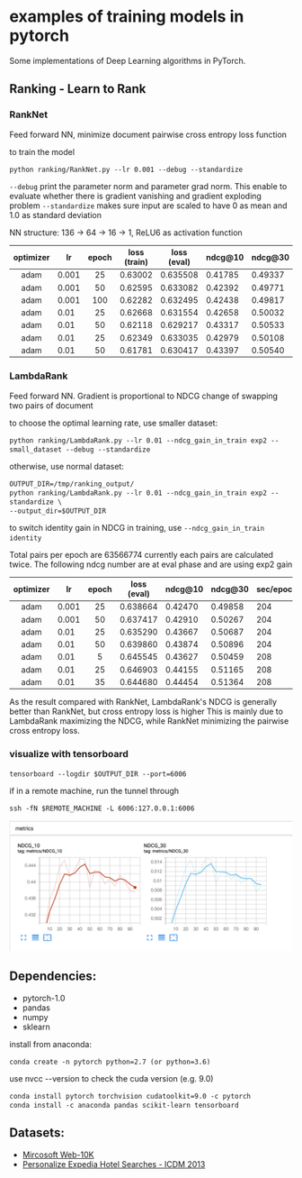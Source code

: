 # examples of training models in pytorch

Some implementations of Deep Learning algorithms in PyTorch.

## Ranking - Learn to Rank

### RankNet
Feed forward NN, minimize document pairwise cross entropy loss function

to train the model
```
python ranking/RankNet.py --lr 0.001 --debug --standardize
```
`--debug` print the parameter norm and parameter grad norm. This enable to evaluate whether there is gradient vanishing and gradient exploding problem
`--standardize` makes sure input are scaled to have 0 as mean and 1.0 as standard deviation

NN structure: 136 -> 64 -> 16 -> 1, ReLU6 as activation function

| optimizer| lr | epoch |loss (train)|loss (eval)| ndcg@10 | ndcg@30 | sec/epoch | Factorization | pairs/sec |
| :----:| ------ |:-----:|------------|-----------|---------| -----| ----------| --------------- | ----------- |
| adam  | 0.001  |  25 | 0.63002 | 0.635508 | 0.41785 | 0.49337 | 312 | loss func | 203739 |
| adam  | 0.001  |  50 | 0.62595 | 0.633082 | 0.42392 | 0.49771 | 312 | loss func | 203739 |
| adam  | 0.001  | 100 | 0.62282 | 0.632495 | 0.42438 | 0.49817 | 312 | loss func | 203739 |
| adam  | 0.01   | 25  | 0.62668 | 0.631554 | 0.42658 | 0.50032 | 312 | loss func | 203739 |
| adam  | 0.01   | 50  | 0.62118 | 0.629217 | 0.43317 | 0.50533 | 312 | loss func | 203739 |
| adam  | 0.01 | 25 | 0.62349 | 0.633035 | 0.42979 | 0.50108 | 202 | gradient | 314687 |
| adam  | 0.01 | 50 | 0.61781 | 0.630417 | 0.43397 | 0.50540 | 202 | gradient | 314687 |

### LambdaRank
Feed forward NN. Gradient is proportional to NDCG change of swapping two pairs of document

to choose the optimal learning rate, use smaller dataset:
```
python ranking/LambdaRank.py --lr 0.01 --ndcg_gain_in_train exp2 --small_dataset --debug --standardize
```
otherwise, use normal dataset:
```
OUTPUT_DIR=/tmp/ranking_output/
python ranking/LambdaRank.py --lr 0.01 --ndcg_gain_in_train exp2 --standardize \
--output_dir=$OUTPUT_DIR
```
to switch identity gain in NDCG in training, use `--ndcg_gain_in_train identity`

Total pairs per epoch are 63566774 currently each pairs are calculated twice.
The following ndcg number are at eval phase and are using exp2 gain

| optimizer| lr | epoch |loss (eval)| ndcg@10 | ndcg@30 | sec/epoch | Gain func | pairs/sec |
| :----:| ------ |:-----:|-----------|---------| -----| ----------| --------------- | ----------- |
| adam  | 0.001  |  25 | 0.638664 | 0.42470 | 0.49858 | 204 | identity | 311602 |
| adam  | 0.001  |  50 | 0.637417 | 0.42910 | 0.50267 | 204 | identity | 311602 |
| adam  | 0.01   | 25  | 0.635290 | 0.43667 | 0.50687 | 204 | identity | 311602 |
| adam  | 0.01   | 50  | 0.639860 | 0.43874 | 0.50896 | 204 | identity | 311602 |
| adam  | 0.01   | 5   | 0.645545 | 0.43627 | 0.50459 | 208 | exp2 | 304876 |
| adam  | 0.01   | 25  | 0.646903 | 0.44155 | 0.51165 | 208 | exp2 | 304876 |
| adam  | 0.01   | 35  | 0.644680 | 0.44454 | 0.51364 | 208 | exp2 | 304876 |

As the result compared with RankNet, LambdaRank's NDCG is generally better than RankNet, but cross entropy loss is higher
This is mainly due to LambdaRank maximizing the NDCG, while RankNet minimizing the pairwise cross entropy loss.

### visualize with tensorboard
```
tensorboard --logdir $OUTPUT_DIR --port=6006
```
if in a remote machine, run the tunnel through
```
ssh -fN $REMOTE_MACHINE -L 6006:127.0.0.1:6006
```

![tensorboard screenshot](./images/tensorboard_ndcg.png)

## Dependencies:
* pytorch-1.0
* pandas
* numpy
* sklearn

install from anaconda:
```
conda create -n pytorch python=2.7 (or python=3.6)
```
use nvcc --version to check the cuda version (e.g. 9.0)
```
conda install pytorch torchvision cudatoolkit=9.0 -c pytorch
conda install -c anaconda pandas scikit-learn tensorboard
```

## Datasets:
* [Mircosoft Web-10K](https://www.microsoft.com/en-us/research/project/mslr/)
* [Personalize Expedia Hotel Searches - ICDM 2013](https://www.kaggle.com/c/expedia-personalized-sort/data)
